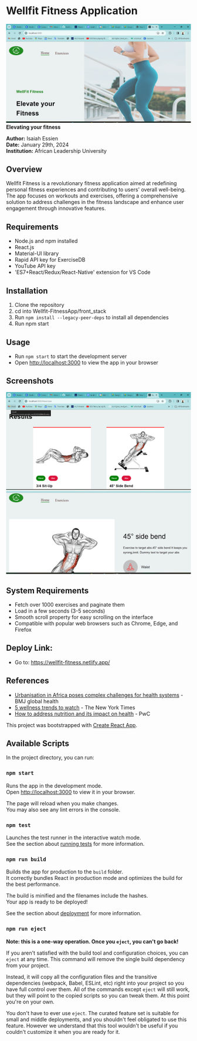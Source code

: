 # Wellfit Fitness Application
![Wellfit Fitness App Home Page](./front_stack/src/assets/images/Home.png)
**Elevating your fitness**

**Author:** Isaiah Essien  
**Date:** January 29th, 2024  
**Institution:** African Leadership University  

## Overview
Wellfit Fitness is a revolutionary fitness application aimed at redefining personal fitness experiences and contributing to users' overall well-being. The app focuses on workouts and exercises, offering a comprehensive solution to address challenges in the fitness landscape and enhance user engagement through innovative features.

## Requirements
- Node.js and npm installed
- React.js
- Material-UI library
- Rapid API key for ExerciseDB
- YouTube API key
- 'ES7+React/Redux/React-Native' extension for VS Code

## Installation
1. Clone the repository
2. cd into Wellfit-FitnessApp/front_stack
3. Run `npm install --legacy-peer-deps` to install all dependencies
4. Run npm start

## Usage
- Run `npm start` to start the development server
- Open [http://localhost:3000](http://localhost:3000) to view the app in your browser

## Screenshots
![Wellfit Fitness App Exercises Page](./front_stack/src/assets/images/Exercise%20page.png)
![Wellfit Fitness App Exercise Details Page](./front_stack/src/assets/images/Target%20exercise.png)

## System Requirements
- Fetch over 1000 exercises and paginate them
- Load in a few seconds (3-5 seconds)
- Smooth scroll property for easy scrolling on the interface
- Compatible with popular web browsers such as Chrome, Edge, and Firefox

## Deploy Link:
- Go to: https://wellfit-fitness.netlify.app/

## References
- [Urbanisation in Africa poses complex challenges for health systems](https://www.ncbi.nlm.nih.gov/pmc/articles/PMC9516074/#:~:text=Urbanisation%20in%20Africa%20poses%20complex,the%20quadruple%20burden%20of%20disease) - BMJ global health
- [5 wellness trends to watch](https://www.nytimes.com/2023/08/07/well/live/wellness-trends-2023.html) - The New York Times
- [How to address nutrition and its impact on health](https://www.pwc.com/us/en/industries/health-industries/library/addressing-nutritional-impact-on-health.html) - PwC


This project was bootstrapped with [Create React App](https://github.com/facebook/create-react-app).

## Available Scripts

In the project directory, you can run:

### `npm start`

Runs the app in the development mode.\
Open [http://localhost:3000](http://localhost:3000) to view it in your browser.

The page will reload when you make changes.\
You may also see any lint errors in the console.

### `npm test`

Launches the test runner in the interactive watch mode.\
See the section about [running tests](https://facebook.github.io/create-react-app/docs/running-tests) for more information.

### `npm run build`

Builds the app for production to the `build` folder.\
It correctly bundles React in production mode and optimizes the build for the best performance.

The build is minified and the filenames include the hashes.\
Your app is ready to be deployed!

See the section about [deployment](https://facebook.github.io/create-react-app/docs/deployment) for more information.

### `npm run eject`

**Note: this is a one-way operation. Once you `eject`, you can't go back!**

If you aren't satisfied with the build tool and configuration choices, you can `eject` at any time. This command will remove the single build dependency from your project.

Instead, it will copy all the configuration files and the transitive dependencies (webpack, Babel, ESLint, etc) right into your project so you have full control over them. All of the commands except `eject` will still work, but they will point to the copied scripts so you can tweak them. At this point you're on your own.

You don't have to ever use `eject`. The curated feature set is suitable for small and middle deployments, and you shouldn't feel obligated to use this feature. However we understand that this tool wouldn't be useful if you couldn't customize it when you are ready for it.
